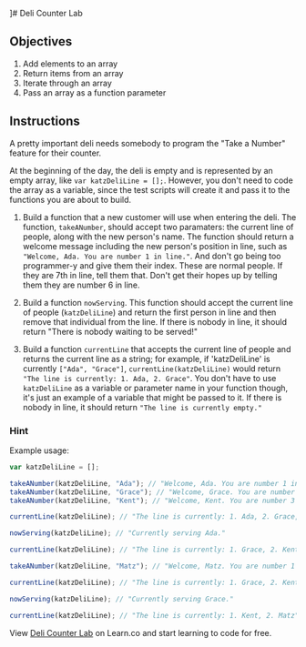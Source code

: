   ]# Deli Counter Lab

## Objectives
1. Add elements to an array
2. Return items from an array
3. Iterate through an array
4. Pass an array as a function parameter

## Instructions

A pretty important deli needs somebody to program the "Take a Number" feature for their counter.

At the beginning of the day, the deli is empty and is represented by an empty array, like `var katzDeliLine = [];`. However,  you don't need to code the array as a variable, since the test scripts will create it and pass it to the functions you are about to build. 


1. Build a function that a new customer will use when entering the deli. The function, `takeANumber`, should accept two paramaters: the current line of people, along with the new person's name. The function should return a welcome message including the new person's position in line, such as `"Welcome, Ada. You are number 1 in line."`. And don't go being too programmer-y and give them their index. These are normal people. If they are 7th in line, tell them that. Don't get their hopes up by telling them they are number 6 in line.

2. Build a function `nowServing`. This function should accept the current line of people (`katzDeliLine`) and return the first person in line and then remove that individual from the line. If there is nobody in line, it should return "There is nobody waiting to be served!"

3. Build a function `currentLine` that accepts the current line of people and returns the current line as a string; for example, if 'katzDeliLine' is currently `["Ada", "Grace"]`, `currentLine(katzDeliLine)` would return `"The line is currently: 1. Ada, 2. Grace"`.  You don't have to use `katzDeliLine` as a variable or parameter name in your function though, it's just an example of a variable that might be passed to it. If there is nobody in line, it should return `"The line is currently empty."`

### Hint

Example usage:

```javascript
var katzDeliLine = [];

takeANumber(katzDeliLine, "Ada"); // "Welcome, Ada. You are number 1 in line."
takeANumber(katzDeliLine, "Grace"); // "Welcome, Grace. You are number 2 in line."
takeANumber(katzDeliLine, "Kent"); // "Welcome, Kent. You are number 3 in line."

currentLine(katzDeliLine); // "The line is currently: 1. Ada, 2. Grace, 3. Kent"

nowServing(katzDeliLine); // "Currently serving Ada."

currentLine(katzDeliLine); // "The line is currently: 1. Grace, 2. Kent"

takeANumber(katzDeliLine, "Matz"); // "Welcome, Matz. You are number 1 in line."

currentLine(katzDeliLine); // "The line is currently: 1. Grace, 2. Kent, 3. Matz"

nowServing(katzDeliLine); // "Currently serving Grace."

currentLine(katzDeliLine); // "The line is currently: 1. Kent, 2. Matz"
```

<p data-visibility='hidden'>View <a href='https://learn.co/lessons/js-deli-counter' title='Deli Counter Lab'>Deli Counter Lab</a> on Learn.co and start learning to code for free.</p>
